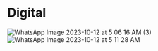 # Digital
![WhatsApp Image 2023-10-12 at 5 06 16 AM (3)](https://github.com/Rajimaker/Digital/assets/148872887/7c8e256a-d3a5-43fb-b12e-d5bcdffb8b36)
![WhatsApp Image 2023-10-12 at 5 11 28 AM](https://github.com/Rajimaker/Digital/assets/148872887/0399f9f6-f652-4e50-afe2-b047a67ccf70)
